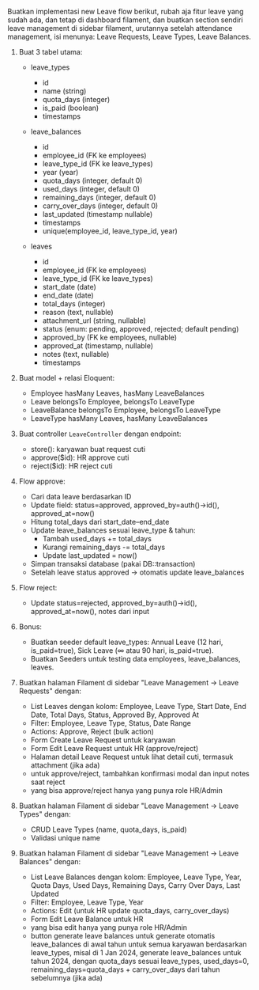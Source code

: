 Buatkan implementasi new Leave flow berikut, rubah aja fitur leave yang sudah ada, dan tetap di dashboard filament, dan buatkan section sendiri leave management di sidebar filament, urutannya setelah attendance management, isi menunya: Leave Requests, Leave Types, Leave Balances.

1. Buat 3 tabel utama:
   - leave_types
     - id
     - name (string)
     - quota_days (integer)
     - is_paid (boolean)
     - timestamps

   - leave_balances
     - id
     - employee_id (FK ke employees)
     - leave_type_id (FK ke leave_types)
     - year (year)
     - quota_days (integer, default 0)
     - used_days (integer, default 0)
     - remaining_days (integer, default 0)
     - carry_over_days (integer, default 0)
     - last_updated (timestamp nullable)
     - timestamps
     - unique(employee_id, leave_type_id, year)

   - leaves
     - id
     - employee_id (FK ke employees)
     - leave_type_id (FK ke leave_types)
     - start_date (date)
     - end_date (date)
     - total_days (integer)
     - reason (text, nullable)
     - attachment_url (string, nullable)
     - status (enum: pending, approved, rejected; default pending)
     - approved_by (FK ke employees, nullable)
     - approved_at (timestamp, nullable)
     - notes (text, nullable)
     - timestamps

2. Buat model + relasi Eloquent:
   - Employee hasMany Leaves, hasMany LeaveBalances
   - Leave belongsTo Employee, belongsTo LeaveType
   - LeaveBalance belongsTo Employee, belongsTo LeaveType
   - LeaveType hasMany Leaves, hasMany LeaveBalances

3. Buat controller `LeaveController` dengan endpoint:
   - store(): karyawan buat request cuti
   - approve($id): HR approve cuti
   - reject($id): HR reject cuti

4. Flow approve:
   - Cari data leave berdasarkan ID
   - Update field: status=approved, approved_by=auth()->id(), approved_at=now()
   - Hitung total_days dari start_date–end_date
   - Update leave_balances sesuai leave_type & tahun:
     - Tambah used_days += total_days
     - Kurangi remaining_days -= total_days
     - Update last_updated = now()
   - Simpan transaksi database (pakai DB::transaction)
   - Setelah leave status approved → otomatis update leave_balances

5. Flow reject:
   - Update status=rejected, approved_by=auth()->id(), approved_at=now(), notes dari input
   

7. Bonus:
   - Buatkan seeder default leave_types: Annual Leave (12 hari, is_paid=true), Sick Leave (∞ atau 90 hari, is_paid=true).
   - Buatkan Seeders untuk testing data employees, leave_balances, leaves.
8. Buatkan halaman Filament di sidebar "Leave Management -> Leave Requests" dengan:
   - List Leaves dengan kolom: Employee, Leave Type, Start Date, End Date, Total Days, Status, Approved By, Approved At
   - Filter: Employee, Leave Type, Status, Date Range
   - Actions: Approve, Reject (bulk action)
   - Form Create Leave Request untuk karyawan
   - Form Edit Leave Request untuk HR (approve/reject)
   - Halaman detail Leave Request untuk lihat detail cuti, termasuk attachment (jika ada)
   - untuk approve/reject, tambahkan konfirmasi modal dan input notes saat reject
   - yang bisa approve/reject hanya yang punya role HR/Admin

9. Buatkan halaman Filament di sidebar "Leave Management -> Leave Types" dengan:
   - CRUD Leave Types (name, quota_days, is_paid)
   - Validasi unique name
10. Buatkan halaman Filament di sidebar "Leave Management -> Leave Balances" dengan:
    - List Leave Balances dengan kolom: Employee, Leave Type, Year, Quota Days, Used Days, Remaining Days, Carry Over Days, Last Updated
    - Filter: Employee, Leave Type, Year
    - Actions: Edit (untuk HR update quota_days, carry_over_days)
    - Form Edit Leave Balance untuk HR
    - yang bisa edit hanya yang punya role HR/Admin
    - button generate leave balances untuk generate otomatis leave_balances di awal tahun untuk semua karyawan berdasarkan leave_types, misal di 1 Jan 2024, generate leave_balances untuk tahun 2024, dengan quota_days sesuai leave_types, used_days=0, remaining_days=quota_days + carry_over_days dari tahun sebelumnya (jika ada)
   

